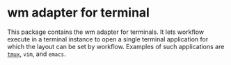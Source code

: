 # wm adapter for terminal

This package contains the wm adapter for terminals. It lets workflow execute
in a terminal instance to open a single terminal application for which the layout can be
set by workflow. Examples of such applications are [`tmux`](../workflow-wm-tmux), `vim`, and  `emacs`.
